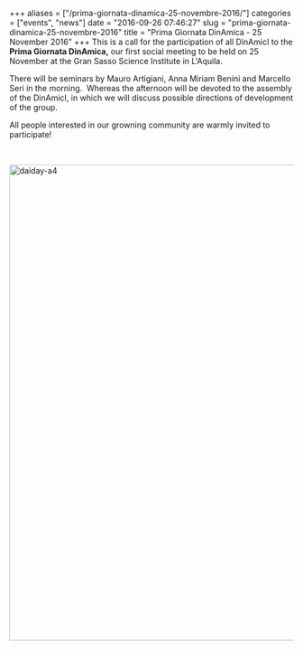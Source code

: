 +++
aliases = ["/prima-giornata-dinamica-25-novembre-2016/"]
categories = ["events", "news"]
date = "2016-09-26 07:46:27"
slug = "prima-giornata-dinamica-25-novembre-2016"
title = "Prima Giornata DinAmica - 25 November 2016"
+++
This is a call for the participation of all DinAmicI to the **Prima
Giornata DinAmica,** our first social meeting to be held on 25 November
at the Gran Sasso Science Institute in L'Aquila.

There will be seminars by Mauro Artigiani, Anna Miriam Benini and
Marcello Seri in the morning.  Whereas the afternoon will be devoted to
the assembly of the DinAmicI, in which we will discuss possible
directions of development of the group.

All people interested in our growning community are warmly invited to
participate!

 

[<img src="https://www.dinamici.org/wp-content/uploads/2016/09/daiday-a4.jpg" class="alignnone size-full wp-image-516" width="595" height="842" alt="daiday-a4" />](https://www.dinamici.org/wp-content/uploads/2016/09/daiday-a4.jpg)
